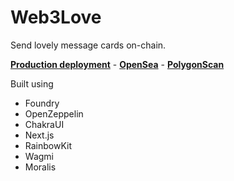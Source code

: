 # Web3Love

Send lovely message cards on-chain.

**[Production deployment](https://web3love.vercel.app)** - **[OpenSea](https://opensea.io/collection/web3love-v2)** - **[PolygonScan](https://polygonscan.com/address/0x2d1a3c667c82086c56dd7f0fc2f478a212cd55f8)**

Built using
- Foundry
- OpenZeppelin
- ChakraUI
- Next.js
- RainbowKit
- Wagmi
- Moralis
